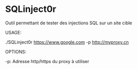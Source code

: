 # SQLinject0r
Outil permettant de tester des injections SQL sur un site cible

USAGE:

./SQLinject0r https://www.google.com -p http://myproxy.cn

OPTIONS:

-p: Adresse http/https du proxy à utiliser
